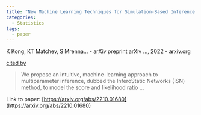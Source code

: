 ```yaml
---
title: "New Machine Learning Techniques for Simulation-Based Inference: InferoStatic Nets, Kernel Score Estimation, and Kernel Likelihood Ratio Estimation"
categories:
  - Statistics
tags:
  - paper
---
```

K Kong, KT Matchev, S Mrenna… - arXiv preprint arXiv …, 2022 - arxiv.org

[cited by](None) 

>We propose an intuitive, machine-learning approach to multiparameter inference, dubbed the InferoStatic Networks (ISN) method, to model the score and likelihood ratio …

Link to paper: [https://arxiv.org/abs/2210.01680](https://arxiv.org/abs/2210.01680)

